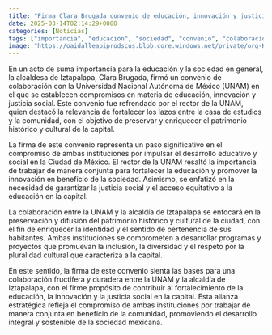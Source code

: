 ```yaml
---
title: "Firma Clara Brugada convenio de educación, innovación y justicia social con la UNAM"
date: 2025-03-14T02:14:29+0000
categories: [Noticias]
tags: ["importancia", "educación", "sociedad", "convenio", "colaboración", "UNAM", "educativo", "social", "desarrollo", "innovación", "justicia", "cultural", "patrimonio", "histórico", "ciudad", "inclusión", "diversidad", "pluralidad", "colaboración", "fructífera", "dur"]
image: "https://oaidalleapiprodscus.blob.core.windows.net/private/org-HKmKxpuNw3Y88lm4EBrIPq0n/user-ZwiCXOggLL8ZNNKE2g7rXFmV/img-pEfTIUns0E0Kg8K78Syel3L7.png?st=2025-03-14T01%3A14%3A29Z&se=2025-03-14T03%3A14%3A29Z&sp=r&sv=2024-08-04&sr=b&rscd=inline&rsct=image/png&skoid=d505667d-d6c1-4a0a-bac7-5c84a87759f8&sktid=a48cca56-e6da-484e-a814-9c849652bcb3&skt=2025-03-13T22%3A23%3A51Z&ske=2025-03-14T22%3A23%3A51Z&sks=b&skv=2024-08-04&sig=xJc/E9yXdraoSL6GW6tPHuAbPDUzAeFB9HNtJMmoRuQ%3D"
---
```


En un acto de suma importancia para la educación y la sociedad en general, la alcaldesa de Iztapalapa, Clara Brugada, firmó un convenio de colaboración con la Universidad Nacional Autónoma de México (UNAM) en el que se establecen compromisos en materia de educación, innovación y justicia social. Este convenio fue refrendado por el rector de la UNAM, quien destacó la relevancia de fortalecer los lazos entre la casa de estudios y la comunidad, con el objetivo de preservar y enriquecer el patrimonio histórico y cultural de la capital.

La firma de este convenio representa un paso significativo en el compromiso de ambas instituciones por impulsar el desarrollo educativo y social en la Ciudad de México. El rector de la UNAM resaltó la importancia de trabajar de manera conjunta para fortalecer la educación y promover la innovación en beneficio de la sociedad. Asimismo, se enfatizó en la necesidad de garantizar la justicia social y el acceso equitativo a la educación en la capital.

La colaboración entre la UNAM y la alcaldía de Iztapalapa se enfocará en la preservación y difusión del patrimonio histórico y cultural de la ciudad, con el fin de enriquecer la identidad y el sentido de pertenencia de sus habitantes. Ambas instituciones se comprometen a desarrollar programas y proyectos que promuevan la inclusión, la diversidad y el respeto por la pluralidad cultural que caracteriza a la capital.

En este sentido, la firma de este convenio sienta las bases para una colaboración fructífera y duradera entre la UNAM y la alcaldía de Iztapalapa, con el firme propósito de contribuir al fortalecimiento de la educación, la innovación y la justicia social en la capital. Esta alianza estratégica refleja el compromiso de ambas instituciones por trabajar de manera conjunta en beneficio de la comunidad, promoviendo el desarrollo integral y sostenible de la sociedad mexicana.
    